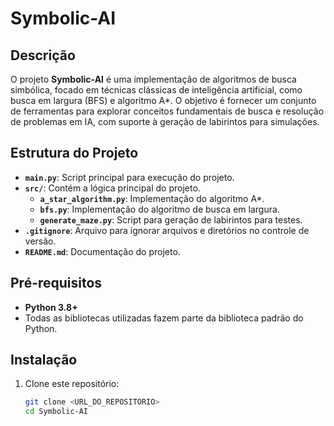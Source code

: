 # Symbolic-AI

## Descrição

O projeto **Symbolic-AI** é uma implementação de algoritmos de busca simbólica, focado em técnicas clássicas de inteligência artificial, como busca em largura (BFS) e algoritmo A*. O objetivo é fornecer um conjunto de ferramentas para explorar conceitos fundamentais de busca e resolução de problemas em IA, com suporte à geração de labirintos para simulações.

## Estrutura do Projeto

- **`main.py`**: Script principal para execução do projeto.
- **`src/`**: Contém a lógica principal do projeto.
  - **`a_star_algorithm.py`**: Implementação do algoritmo A*.
  - **`bfs.py`**: Implementação do algoritmo de busca em largura.
  - **`generate_maze.py`**: Script para geração de labirintos para testes.
- **`.gitignore`**: Arquivo para ignorar arquivos e diretórios no controle de versão.
- **`README.md`**: Documentação do projeto.

## Pré-requisitos

- **Python 3.8+**
- Todas as bibliotecas utilizadas fazem parte da biblioteca padrão do Python.

## Instalação

1. Clone este repositório:
   ```bash
   git clone <URL_DO_REPOSITORIO>
   cd Symbolic-AI
